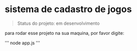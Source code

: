 # sistema de cadastro de jogos

> Status do projeto: em desenvolvimento

para rodar esse projeto na sua maquina, por favor digite:

'''
node app.js
'''

